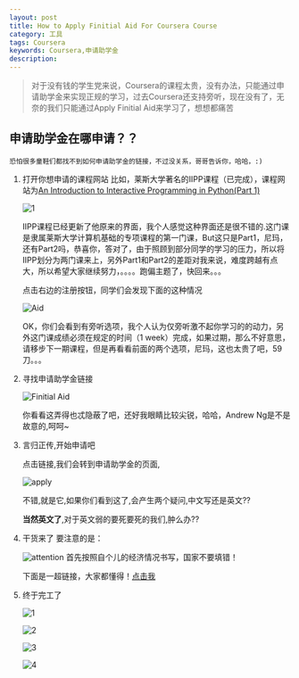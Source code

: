 ```yaml
---
layout: post
title: How to Apply Finitial Aid For Coursera Course
category: 工具
tags: Coursera
keywords: Coursera,申请助学金
description: 
---
```


> 对于没有钱的学生党来说，Coursera的课程太贵，没有办法，只能通过申请助学金来实现正规的学习，过去Coursera还支持旁听，现在没有了，无奈的我们只能通过Apply Finitial Aid来学习了，想想都痛苦

## 申请助学金在哪申请？？

	恐怕很多童鞋们都找不到如何申请助学金的链接，不过没关系，哥哥告诉你，哈哈，:)

1. 打开你想申请的课程网站
	比如，莱斯大学著名的IIPP课程（已完成），课程网站为[An Introduction to Interactive Programming in Python(Part 1)](https://www.coursera.org/learn/interactive-python-1)

	![1](../../../pic/03-1.png)

	IIPP课程已经更新了他原来的界面，我个人感觉这种界面还是很不错的.这门课是隶属莱斯大学计算机基础的专项课程的第一门课，But这只是Part1，尼玛，还有Part2吗，恭喜你，答对了，由于照顾到部分同学的学习的压力，所以将IIPP划分为两门课来上，另外Part1和Part2的差距对我来说，难度跨越有点大，所以希望大家继续努力，。。。。跑偏主题了，快回来。。。

	点击右边的注册按钮，同学们会发现下面的这种情况

	![Aid](../../../pic/03-2.png)

	OK，你们会看到有旁听选项，我个人认为仅旁听激不起你学习的的动力，另外这门课成绩必须在规定的时间（1 week）完成，如果过期，那么不好意思，请移步下一期课程，但是再看看前面的两个选项，尼玛，这也太贵了吧，59刀。。。

2. 寻找申请助学金链接

	![Finitial Aid](../../../pic/03-3.png)

	你看看这弄得也忒隐蔽了吧，还好我眼睛比较尖锐，哈哈，Andrew Ng是不是故意的,呵呵~

3. 言归正传,开始申请吧

	点击链接,我们会转到申请助学金的页面,

	![apply](../../../pic/03-4.png)

	不错,就是它,如果你们看到这了,会产生两个疑问,中文写还是英文??

	**当然英文了**,对于英文弱的要死要死的我们,肿么办??

4. 干货来了
	要注意的是：

	![attention](../../../pic/03-5.png)
	首先按照自个儿的经济情况书写，国家不要填错！

	下面是一超链接，大家都懂得！[点击我](.../.../.../pic/apply.txt)

5. 终于完工了

	![1](.../.../.../pic/03-5.png)

	![2](.../.../.../pic/03-6.png)

	![3](.../.../.../pic/03-7.png)

	![4](.../.../.../pic/03-8.png)



